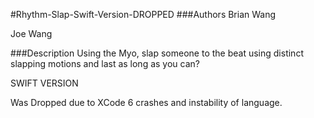 #Rhythm-Slap-Swift-Version-DROPPED
###Authors
Brian Wang

Joe Wang

###Description
Using the Myo, slap someone to the beat using distinct slapping motions and last as long as you can?

SWIFT VERSION

Was Dropped due to XCode 6 crashes and instability of language.